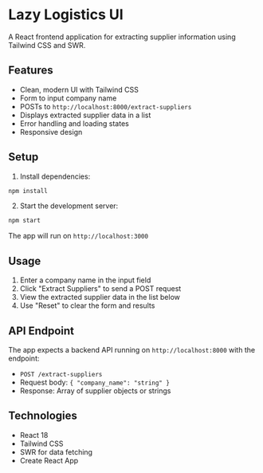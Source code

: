 # Lazy Logistics UI

A React frontend application for extracting supplier information using Tailwind CSS and SWR.

## Features

- Clean, modern UI with Tailwind CSS
- Form to input company name
- POSTs to `http://localhost:8000/extract-suppliers`
- Displays extracted supplier data in a list
- Error handling and loading states
- Responsive design

## Setup

1. Install dependencies:
```bash
npm install
```

2. Start the development server:
```bash
npm start
```

The app will run on `http://localhost:3000`

## Usage

1. Enter a company name in the input field
2. Click "Extract Suppliers" to send a POST request
3. View the extracted supplier data in the list below
4. Use "Reset" to clear the form and results

## API Endpoint

The app expects a backend API running on `http://localhost:8000` with the endpoint:
- `POST /extract-suppliers`
- Request body: `{ "company_name": "string" }`
- Response: Array of supplier objects or strings

## Technologies

- React 18
- Tailwind CSS
- SWR for data fetching
- Create React App 